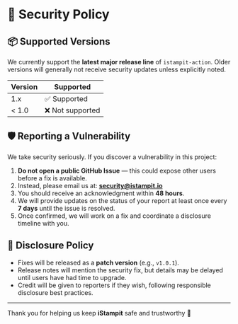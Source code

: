 # 🔐 Security Policy

## 📦 Supported Versions

We currently support the **latest major release line** of `istampit-action`. Older versions will generally not receive security updates unless explicitly noted.

| Version | Supported       |
| ------- | --------------- |
| 1.x     | ✅ Supported     |
| < 1.0   | ❌ Not supported |

## 🛡️ Reporting a Vulnerability

We take security seriously. If you discover a vulnerability in this project:

1. **Do not open a public GitHub Issue** — this could expose other users before a fix is available.
2. Instead, please email us at: **[security@istampit.io](mailto:security@istampit.io)**
3. You should receive an acknowledgment within **48 hours**.
4. We will provide updates on the status of your report at least once every **7 days** until the issue is resolved.
5. Once confirmed, we will work on a fix and coordinate a disclosure timeline with you.

## 🔏 Disclosure Policy

* Fixes will be released as a **patch version** (e.g., `v1.0.1`).
* Release notes will mention the security fix, but details may be delayed until users have had time to upgrade.
* Credit will be given to reporters if they wish, following responsible disclosure best practices.

---

Thank you for helping us keep **iStampit** safe and trustworthy 🙏
